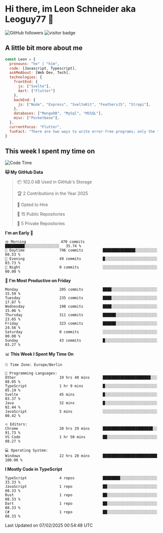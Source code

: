# Hi there, im Leon Schneider aka Leoguy77 👋

![GitHub followers](https://img.shields.io/github/followers/leoguy77.svg?style=social&label=Followers) ![visitor badge](https://vbr.nathanchung.dev/badge?page_id=Leoguy77)

## A little bit more about me

```javascript
const Leon = {
  pronouns: "he" | "him",
  code: [Javascript, Typescript],
  askMeAbout: [Web Dev, Tech],
  technologies: {
    frontEnd: {
      js: ["Svelte"],
      dart: ["Flutter"]
    },
    backEnd: {
      js: ["Node", "Express", "SvelteKit", "FeathersJS", "Strapi"],
    },
    databases: ["MongoDB", "MySql", "MSSQL"],
    misc: ["Pocketbase"],
  },
  currentFocus: "Flutter",
  funFact: "There are two ways to write error-free programs; only the third one works"
}
```

## This week I spent my time on

<!--START_SECTION:waka-->
![Code Time](http://img.shields.io/badge/Code%20Time-449%20hrs%2011%20mins-blue)

**🐱 My GitHub Data** 

> 📦 102.0 kB Used in GitHub's Storage 
 > 
> 🏆 2 Contributions in the Year 2025
 > 
> 💼 Opted to Hire
 > 
> 📜 15 Public Repositories 
 > 
> 🔑 5 Private Repositories 
 > 
**I'm an Early 🐤** 

```text
🌞 Morning                470 commits         █████████░░░░░░░░░░░░░░░░   35.74 % 
🌆 Daytime                796 commits         ███████████████░░░░░░░░░░   60.53 % 
🌃 Evening                49 commits          █░░░░░░░░░░░░░░░░░░░░░░░░   03.73 % 
🌙 Night                  0 commits           ░░░░░░░░░░░░░░░░░░░░░░░░░   00.00 % 
```
📅 **I'm Most Productive on Friday** 

```text
Monday                   205 commits         ████░░░░░░░░░░░░░░░░░░░░░   15.59 % 
Tuesday                  235 commits         ████░░░░░░░░░░░░░░░░░░░░░   17.87 % 
Wednesday                198 commits         ████░░░░░░░░░░░░░░░░░░░░░   15.06 % 
Thursday                 311 commits         ██████░░░░░░░░░░░░░░░░░░░   23.65 % 
Friday                   323 commits         ██████░░░░░░░░░░░░░░░░░░░   24.56 % 
Saturday                 0 commits           ░░░░░░░░░░░░░░░░░░░░░░░░░   00.00 % 
Sunday                   43 commits          █░░░░░░░░░░░░░░░░░░░░░░░░   03.27 % 
```


📊 **This Week I Spent My Time On** 

```text
🕑︎ Time Zone: Europe/Berlin

💬 Programming Languages: 
Other                    19 hrs 40 mins      ██████████████████████░░░   88.05 % 
TypeScript               1 hr 9 mins         █░░░░░░░░░░░░░░░░░░░░░░░░   05.19 % 
Svelte                   45 mins             █░░░░░░░░░░░░░░░░░░░░░░░░   03.37 % 
Java                     32 mins             █░░░░░░░░░░░░░░░░░░░░░░░░   02.44 % 
JavaScript               5 mins              ░░░░░░░░░░░░░░░░░░░░░░░░░   00.42 % 

🔥 Editors: 
Chrome                   20 hrs 29 mins      ███████████████████████░░   91.73 % 
VS Code                  1 hr 50 mins        ██░░░░░░░░░░░░░░░░░░░░░░░   08.27 % 

💻 Operating System: 
Windows                  22 hrs 20 mins      █████████████████████████   100.00 % 
```

**I Mostly Code in TypeScript** 

```text
TypeScript               4 repos             ████████░░░░░░░░░░░░░░░░░   33.33 % 
JavaScript               1 repo              ██░░░░░░░░░░░░░░░░░░░░░░░   08.33 % 
Rust                     1 repo              ██░░░░░░░░░░░░░░░░░░░░░░░   08.33 % 
Dart                     1 repo              ██░░░░░░░░░░░░░░░░░░░░░░░   08.33 % 
C#                       1 repo              ██░░░░░░░░░░░░░░░░░░░░░░░   08.33 % 
```




 Last Updated on 07/02/2025 00:54:48 UTC
<!--END_SECTION:waka-->
